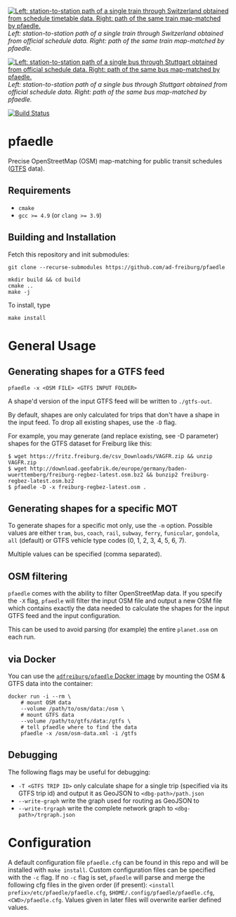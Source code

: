 [![Left: station-to-station path of a single train through Switzerland obtained from schedule timetable data. Right: path of the same train map-matched by pfaedle.](geo/schweiz_ex_res.png?raw=true)](geo/schweiz_ex.png?raw=true)
*Left: station-to-station path of a single train through Switzerland obtained from official schedule data. Right: path of the same train map-matched by pfaedle.*

[![Left: station-to-station path of a single bus through Stuttgart obtained from official schedule data. Right: path of the same bus map-matched by pfaedle.](geo/stuttgart_ex_res.png?raw=true)](geo/stuttgart_ex.png?raw=true)
*Left: station-to-station path of a single bus through Stuttgart obtained from official schedule data. Right: path of the same bus map-matched by pfaedle.*

[![Build
Status](https://travis-ci.org/ad-freiburg/pfaedle.svg?branch=master)](https://travis-ci.org/ad-freiburg/pfaedle)

# pfaedle

Precise OpenStreetMap (OSM) map-matching for public transit schedules ([GTFS](https://developers.google.com/transit/gtfs/reference/) data).

## Requirements

 * `cmake`
 * `gcc >= 4.9` (or `clang >= 3.9`)

## Building and Installation

Fetch this repository and init submodules:

```
git clone --recurse-submodules https://github.com/ad-freiburg/pfaedle
```

```
mkdir build && cd build
cmake ..
make -j
```

To install, type
```
make install
```

# General Usage

## Generating shapes for a GTFS feed

```
pfaedle -x <OSM FILE> <GTFS INPUT FOLDER>
```

A shape'd version of the input GTFS feed will be written to `./gtfs-out`.

By default, shapes are only calculated for trips that don't have a shape in the
input feed. To drop all existing shapes, use the `-D` flag.

For example, you may generate (and replace existing, see -D parameter) shapes for the GTFS dataset for Freiburg like this:

```
$ wget https://fritz.freiburg.de/csv_Downloads/VAGFR.zip && unzip VAGFR.zip
$ wget http://download.geofabrik.de/europe/germany/baden-wuerttemberg/freiburg-regbez-latest.osm.bz2 && bunzip2 freiburg-regbez-latest.osm.bz2
$ pfaedle -D -x freiburg-regbez-latest.osm .
```

## Generating shapes for a specific MOT

To generate shapes for a specific mot only, use the `-m` option. Possible
values are either `tram`, `bus`, `coach`, `rail`, `subway`, `ferry`, `funicular`,
`gondola`, `all` (default) or GTFS vehicle type codes (0, 1, 2, 3, 4, 5, 6, 7).

Multiple values can be specified (comma separated).

## OSM filtering

`pfaedle` comes with the ability to filter OpenStreetMap data. If you specify
the `-X` flag, `pfaedle` will filter the input OSM file and output a new OSM
file which contains exactly the data needed to calculate the shapes for the
input GTFS feed and the input configuration.

This can be used to avoid parsing (for example) the entire `planet.osm` on each
run.

## via Docker

You can use the [`adfreiburg/pfaedle` Docker image](https://hub.docker.com/r/adfreiburg/pfaedle) by mounting the OSM & GTFS data into the container:

```shell
docker run -i --rm \
	# mount OSM data
	--volume /path/to/osm/data:/osm \
	# mount GTFS data
	--volume /path/to/gtfs/data:/gtfs \
	# tell pfaedle where to find the data
	pfaedle -x /osm/osm-data.xml -i /gtfs
```

## Debugging

The following flags may be useful for debugging:

 * `-T <GTFS TRIP ID>` only calculate shape for a single trip (specified via its GTFS trip id) and output it as GeoJSON to
   `<dbg-path>/path.json`
 * `--write-graph` write the graph used for routing as GeoJSON to
 * `--write-trgraph` write the complete network graph to `<dbg-path>/trgraph.json`

# Configuration

A default configuration file `pfaedle.cfg` can be found in this repo and will be installed with `make install`. Custom configuration files can be specified with the `-c` flag. If no `-c` flag is set, `pfaedle` will parse and merge the following cfg files in the given order (if present): `<install prefix>/etc/pfaedle/pfaedle.cfg`, `$HOME/.config/pfaedle/pfaedle.cfg`, `<CWD>/pfaedle.cfg`. Values given in later files will overwrite earlier defined values.
